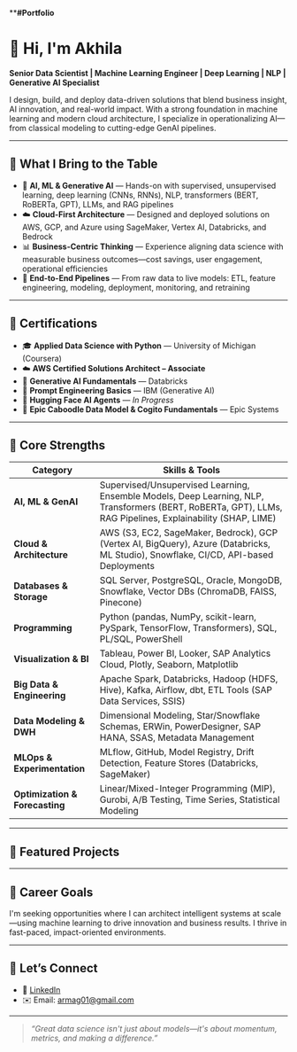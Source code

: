 ****#Portfolio**
# 👋 Hi, I'm Akhila

**Senior Data Scientist | Machine Learning Engineer | Deep Learning | NLP | Generative AI Specialist**

I design, build, and deploy data-driven solutions that blend business insight, AI innovation, and real-world impact. With a strong foundation in machine learning and modern cloud architecture, I specialize in operationalizing AI—from classical modeling to cutting-edge GenAI pipelines.

---

## 💼 What I Bring to the Table

- 🤖 **AI, ML & Generative AI** — Hands-on with supervised, unsupervised learning, deep learning (CNNs, RNNs), NLP, transformers (BERT, RoBERTa, GPT), LLMs, and RAG pipelines
- ☁️ **Cloud-First Architecture** — Designed and deployed solutions on AWS, GCP, and Azure using SageMaker, Vertex AI, Databricks, and Bedrock
- 📊 **Business-Centric Thinking** — Experience aligning data science with measurable business outcomes—cost savings, user engagement, operational efficiencies
- 🔁 **End-to-End Pipelines** — From raw data to live models: ETL, feature engineering, modeling, deployment, monitoring, and retraining

---

## 📜 Certifications

- 🎓 **Applied Data Science with Python** — University of Michigan (Coursera)
- ☁️ **AWS Certified Solutions Architect – Associate**
- 🤖 **Generative AI Fundamentals** — Databricks
- 🧠 **Prompt Engineering Basics** — IBM (Generative AI)
- 🤖 **Hugging Face AI Agents** — *In Progress*
- 🏥 **Epic Caboodle Data Model & Cogito Fundamentals** — Epic Systems

---

## 🧰 Core Strengths

| Category                    | Skills & Tools |
|----------------------------|----------------|
| **AI, ML & GenAI**         | Supervised/Unsupervised Learning, Ensemble Models, Deep Learning, NLP, Transformers (BERT, RoBERTa, GPT), LLMs, RAG Pipelines, Explainability (SHAP, LIME) |
| **Cloud & Architecture**   | AWS (S3, EC2, SageMaker, Bedrock), GCP (Vertex AI, BigQuery), Azure (Databricks, ML Studio), Snowflake, CI/CD, API-based Deployments |
| **Databases & Storage**    | SQL Server, PostgreSQL, Oracle, MongoDB, Snowflake, Vector DBs (ChromaDB, FAISS, Pinecone) |
| **Programming**            | Python (pandas, NumPy, scikit-learn, PySpark, TensorFlow, Transformers), SQL, PL/SQL, PowerShell |
| **Visualization & BI**     | Tableau, Power BI, Looker, SAP Analytics Cloud, Plotly, Seaborn, Matplotlib |
| **Big Data & Engineering** | Apache Spark, Databricks, Hadoop (HDFS, Hive), Kafka, Airflow, dbt, ETL Tools (SAP Data Services, SSIS) |
| **Data Modeling & DWH**    | Dimensional Modeling, Star/Snowflake Schemas, ERWin, PowerDesigner, SAP HANA, SSAS, Metadata Management |
| **MLOps & Experimentation**| MLflow, GitHub, Model Registry, Drift Detection, Feature Stores (Databricks, SageMaker) |
| **Optimization & Forecasting** | Linear/Mixed-Integer Programming (MIP), Gurobi, A/B Testing, Time Series, Statistical Modeling |

---

## 📂 Featured Projects

---

## 🎯 Career Goals

I'm seeking opportunities where I can architect intelligent systems at scale—using machine learning to drive innovation and business results. I thrive in fast-paced, impact-oriented environments.

---

## 🧭 Let’s Connect

- 💼 [LinkedIn](https://www.linkedin.com/in/akhila-reddy-m)
- ✉️ Email: armag01@gmail.com
---

> _“Great data science isn't just about models—it's about momentum, metrics, and making a difference.”_
